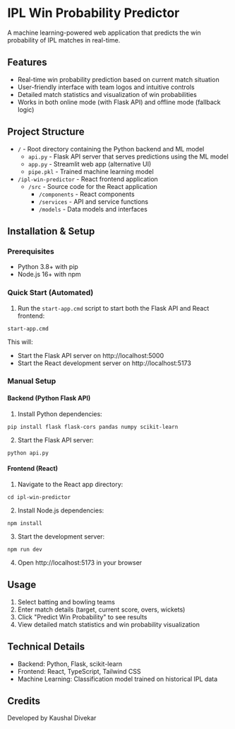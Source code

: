 # IPL Win Probability Predictor

A machine learning-powered web application that predicts the win probability of IPL matches in real-time.

## Features

- Real-time win probability prediction based on current match situation
- User-friendly interface with team logos and intuitive controls
- Detailed match statistics and visualization of win probabilities
- Works in both online mode (with Flask API) and offline mode (fallback logic)

## Project Structure

- `/` - Root directory containing the Python backend and ML model
  - `api.py` - Flask API server that serves predictions using the ML model
  - `app.py` - Streamlit web app (alternative UI)
  - `pipe.pkl` - Trained machine learning model
- `/ipl-win-predictor` - React frontend application
  - `/src` - Source code for the React application
    - `/components` - React components
    - `/services` - API and service functions
    - `/models` - Data models and interfaces

## Installation & Setup

### Prerequisites

- Python 3.8+ with pip
- Node.js 16+ with npm

### Quick Start (Automated)

1. Run the `start-app.cmd` script to start both the Flask API and React frontend:

```
start-app.cmd
```

This will:

- Start the Flask API server on http://localhost:5000
- Start the React development server on http://localhost:5173

### Manual Setup

#### Backend (Python Flask API)

1. Install Python dependencies:

```
pip install flask flask-cors pandas numpy scikit-learn
```

2. Start the Flask API server:

```
python api.py
```

#### Frontend (React)

1. Navigate to the React app directory:

```
cd ipl-win-predictor
```

2. Install Node.js dependencies:

```
npm install
```

3. Start the development server:

```
npm run dev
```

4. Open http://localhost:5173 in your browser

## Usage

1. Select batting and bowling teams
2. Enter match details (target, current score, overs, wickets)
3. Click "Predict Win Probability" to see results
4. View detailed match statistics and win probability visualization

## Technical Details

- Backend: Python, Flask, scikit-learn
- Frontend: React, TypeScript, Tailwind CSS
- Machine Learning: Classification model trained on historical IPL data

## Credits

Developed by Kaushal Divekar
